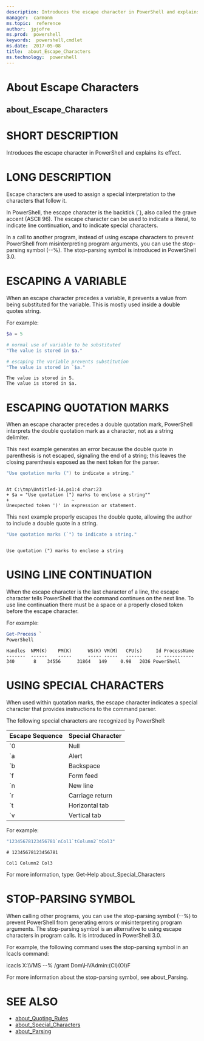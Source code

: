 ```yaml
---
description: Introduces the escape character in PowerShell and explains its effect.
manager:  carmonm
ms.topic:  reference
author:  jpjofre
ms.prod:  powershell
keywords:  powershell,cmdlet
ms.date:  2017-05-08
title:  about_Escape_Characters
ms.technology:  powershell
---
```


# About Escape Characters
## about\_Escape\_Characters

# SHORT DESCRIPTION

Introduces the escape character in PowerShell and explains
its effect.

# LONG DESCRIPTION

Escape characters are used to assign a special interpretation to
the characters that follow it.

In PowerShell, the escape character is the backtick (`), also
called the grave accent (ASCII 96). The escape character can be used
to indicate a literal, to indicate line continuation, and to indicate
special characters.

In a call to another program, instead of using escape characters
to prevent PowerShell from misinterpreting program arguments,
you can use the stop-parsing symbol (--%). The stop-parsing symbol
is introduced in PowerShell 3.0.

# ESCAPING A VARIABLE

When an escape character precedes a variable, it prevents a value from
being substituted for the variable. This is mostly used inside a double
quotes string.

For example:

```powershell
$a = 5

# normal use of variable to be substituted
"The value is stored in $a."

# escaping the variable prevents substitution
"The value is stored in `$a."
```

```output
The value is stored in 5.
The value is stored in $a.
```

# ESCAPING QUOTATION MARKS

When an escape character precedes a double quotation mark,
PowerShell interprets the double quotation mark as a character,
not as a string delimiter.

This next example generates an error because the double quote in parenthesis
is not escaped, signaling the end of a string; this leaves the closing
parenthesis exposed as the next token for the parser.

```powershell
"Use quotation marks (") to indicate a string."
```

```output

At C:\tmp\Untitled-14.ps1:4 char:23
+ $a = "Use quotation (") marks to enclose a string""
+                       ~
Unexpected token ')' in expression or statement.
```

This next example properly escapes the double quote,
allowing the author to include a double quote in a string.

```powershell
"Use quotation marks (`") to indicate a string."
```

```output

Use quotation (") marks to enclose a string
```

# USING LINE CONTINUATION

When the escape character is the last character of a line,
the escape character tells PowerShell that the command continues
on the next line. To use line continuation there must be a space
or a properly closed token before the escape character.

For example:

```powershell
Get-Process `
PowerShell
```

```output
Handles  NPM(K)    PM(K)      WS(K) VM(M)   CPU(s)     Id ProcessName
-------  ------    -----      ----- -----   ------     -- -----------
340       8    34556      31864   149     0.98   2036 PowerShell
```

# USING SPECIAL CHARACTERS

When used within quotation marks, the escape character indicates a
special character that provides instructions to the command parser.

The following special characters are recognized by PowerShell:

Escape Sequence | Special Character
-- | --
`0 | Null
`a | Alert
`b | Backspace
`f | Form feed
`n | New line
`r | Carriage return
`t | Horizontal tab
`v | Vertical tab

For example:

```powershell
"12345678123456781`nCol1`tColumn2`tCol3"
```

```output
# 12345678123456781

Col1 Column2 Col3
```

For more information, type:
Get-Help about\_Special\_Characters

# STOP-PARSING SYMBOL

When calling other programs, you can use the stop-parsing
symbol (--%) to prevent PowerShell from generating
errors or misinterpreting program arguments. The stop-parsing
symbol is an alternative to using escape characters in program
calls. It is introduced in PowerShell 3.0.

For example, the following command uses the stop-parsing
symbol in an Icacls command:

icacls X:\VMS --% /grant Dom\HVAdmin:(CI)(OI)F

For more information about the stop-parsing symbol,
see about\_Parsing.

# SEE ALSO

- [about_Quoting_Rules](about_Quoting_Rules.md)
- [about_Special_Characters](about_Special_Characters.md)
- [about_Parsing](about_Parsing.md)
